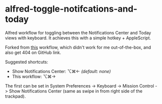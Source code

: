 # alfred-toggle-notifcations-and-today
Alfred workflow for toggling between the Notifications Center and Today views with keyboard. It achieves this with a simple hotkey + AppleScript.

Forked from [this](https://www.packal.org/workflow/toggle-today-and-notification-center-views) workflow, which didn't work for me out-of-the-box, and also get 404 on GitHub link.

Suggested shortcuts:

* Show Notifications Center: ⌥⌘←   _(default: none)_
* This workflow: ⌥⌘→

The first can be set in System Preferences -> Keyboard -> Mission Control -> Show Notifications Center (same as swipe in from right side of the trackpad).
